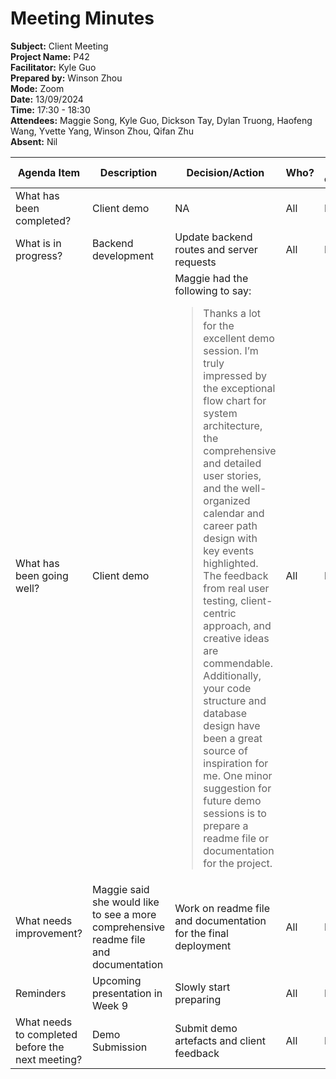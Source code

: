 # Meeting Minutes

**Subject:** Client Meeting   
**Project Name:** P42   
**Facilitator:** Kyle Guo   
**Prepared by:** Winson Zhou   
**Mode:** Zoom   
**Date:** 13/09/2024   
**Time:** 17:30 - 18:30  
**Attendees:** Maggie Song, Kyle Guo, Dickson Tay, Dylan Truong, Haofeng Wang, Yvette Yang, Winson Zhou, Qifan Zhu   
**Absent:** Nil  

Agenda Item | Description | Decision/Action | Who? | Items for escalation |
| --------- | ----------- | --------------- | ---- | -------------------- |
| What has been completed? | Client demo | NA | All | Nil
| What is in progress? | Backend development | Update backend routes and server requests | All | Nil | 
| What has been going well?| Client demo | Maggie had the following to say: <blockquote>Thanks a lot for the excellent demo session. I’m truly impressed by the exceptional flow chart for system architecture, the comprehensive and detailed user stories, and the well-organized calendar and career path design with key events highlighted. The feedback from real user testing, client-centric approach, and creative ideas are commendable. Additionally, your code structure and database design have been a great source of inspiration for me. One minor suggestion for future demo sessions is to prepare a readme file or documentation for the project. </blockquote> | All | Nil |
| What needs improvement? | Maggie said she would like to see a more comprehensive readme file and documentation | Work on readme file and documentation for the final deployment | All | Nil | 
| Reminders | Upcoming presentation in Week 9 | Slowly start preparing | All | Nil | 
| What needs to completed before the next meeting? | Demo Submission | Submit demo artefacts and client feedback | All | Nil | 
